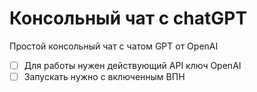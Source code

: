 # Консольный чат с chatGPT
Простой консольный чат с чатом GPT от OpenAI

- [ ] Для работы нужен действующий API ключ OpenAI
- [ ] Запускать нужно с включенным ВПН 
